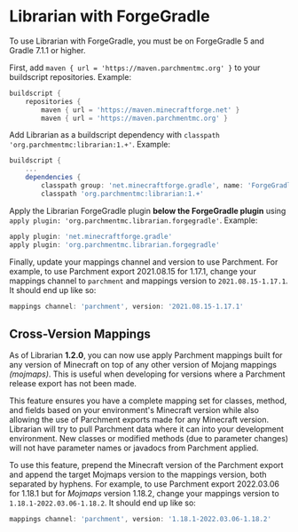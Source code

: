 # Librarian with ForgeGradle

To use Librarian with ForgeGradle, you must be on ForgeGradle 5 and Gradle 7.1.1 or higher.

First, add `maven { url = 'https://maven.parchmentmc.org' }` to your buildscript repositories.
Example:
```groovy
buildscript {
    repositories {
        maven { url = 'https://maven.minecraftforge.net' }
        maven { url = 'https://maven.parchmentmc.org' }
```

Add Librarian as a buildscript dependency with `classpath 'org.parchmentmc:librarian:1.+'`.
Example:
```groovy
buildscript {
    ...
    dependencies {
        classpath group: 'net.minecraftforge.gradle', name: 'ForgeGradle', version: '5.1.+', changing: true
        classpath 'org.parchmentmc:librarian:1.+'
```

Apply the Librarian ForgeGradle plugin **below the ForgeGradle plugin** using `apply plugin: 'org.parchmentmc.librarian.forgegradle'`.
Example:
```groovy
apply plugin: 'net.minecraftforge.gradle'
apply plugin: 'org.parchmentmc.librarian.forgegradle'
```

Finally, update your mappings channel and version to use Parchment.
For example, to use Parchment export 2021.08.15 for 1.17.1, change your mappings channel to `parchment` and mappings version to `2021.08.15-1.17.1`.
It should end up like so:
```groovy
mappings channel: 'parchment', version: '2021.08.15-1.17.1'
```

## Cross-Version Mappings

As of Librarian **1.2.0**, you can now use apply Parchment mappings built for any version of Minecraft on top of any other version of Mojang mappings _(mojmaps)_.
This is useful when developing for versions where a Parchment release export has not been made.

This feature ensures you have a complete mapping set for classes, method, and fields based on your environment's Minecraft version while also allowing the use of Parchment exports made for any Minecraft version. 
Librarian will try to pull Parchment data where it can into your development environment. 
New classes or modified methods (due to parameter changes) will not have parameter names or javadocs from Parchment applied.

To use this feature, prepend the Minecraft version of the Parchment export and append the target Mojmaps version to the mappings version, both separated by hyphens.
For example, to use Parchment export 2022.03.06 for 1.18.1 but for _Mojmaps_ version 1.18.2, change your mappings version to `1.18.1-2022.03.06-1.18.2`.
It should end up like so:
```groovy
mappings channel: 'parchment', version: '1.18.1-2022.03.06-1.18.2'
```